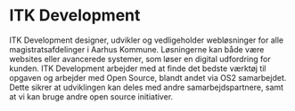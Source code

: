 # ITK Development 

ITK Development designer, udvikler og vedligeholder webløsninger for alle magistratsafdelinger i Aarhus Kommune. Løsningerne kan både være websites eller avancerede systemer, som løser en digital udfordring for kunden. ITK Development arbejder med at finde det bedste værktøj til opgaven og arbejder med Open Source, blandt andet via OS2 samarbejdet. Dette sikrer at udviklingen kan deles med andre samarbejdspartnere, samt at vi kan bruge andre open source initiativer.
